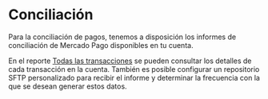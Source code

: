 # Conciliación

Para la conciliación de pagos, tenemos a disposición los informes de conciliación de Mercado Pago disponibles en tu cuenta.

En el reporte [Todas las transacciones](/developers/es/docs/reports/account-money/introduction) se pueden consultar los detalles de cada transacción en la cuenta. También es posible configurar un repositorio SFTP personalizado para recibir el informe y determinar la frecuencia con la que se desean generar estos datos.